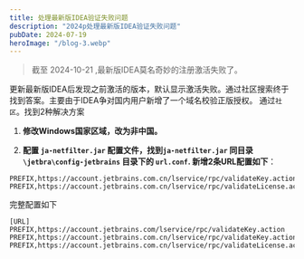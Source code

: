 ```yaml
---
title: 处理最新版IDEA验证失败问题
description: "2024p处理最新版IDEA验证失败问题"
pubDate: 2024-07-19
heroImage: "/blog-3.webp"
---
```


 
> 截至 2024-10-21 ,最新版IDEA莫名奇妙的注册激活失败了。
 

更新最新版IDEA后发现之前激活的版本，默认显示激活失败。通过社区搜索终于找到答案。主要由于IDEA争对国内用户新增了一个域名校验正版授权。
通过`社区`。找到2种解决方案

1. **修改Windows国家区域，改为非中国。**

2. **配置 `ja-netfilter.jar` 配置文件，找到`ja-netfilter.jar` 同目录 `\jetbra\config-jetbrains` 目录下的 `url.conf`.
   新增2条URL配置如下**：

```
PREFIX,https://account.jetbrains.com.cn/lservice/rpc/validateKey.action 
PREFIX,https://account.jetbrains.com.cn/lservice/rpc/validateLicense.action
```

完整配置如下

```
[URL]
PREFIX,https://account.jetbrains.com/lservice/rpc/validateKey.action
PREFIX,https://account.jetbrains.com.cn/lservice/rpc/validateKey.action 
PREFIX,https://account.jetbrains.com.cn/lservice/rpc/validateLicense.action
```
